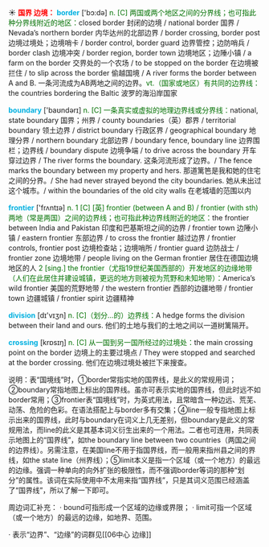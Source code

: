 ☀ <font color="red">**国界 边境：**</font>
<font color="sky blue">**border**</font> ['bɔ:də] 
<font color="rgb(227, 108, 9)">n. [C] 两国或两个地区之间的分界线；也可指此种分界线附近的地区：</font>closed border 封闭的边境 / national border 国界 / Nevada’s northern border 内华达州的北部边界 / border crossing, border post 边境过境处；边境哨卡 / border control, border guard 边界管控；边防哨兵 / border clash 边境冲突 / border region, border town 边境地区；边陲小镇 / a farm on the border 交界处的一个农场 / to be stopped on the border 在边境被拦住 / to slip across the border 偷越国境 / A river forms the border between A and B. 一条河流成为AB两地之间的边界。<font color="rgb(227, 108, 9)">vt.（国家或地区）有共同的边界线：</font>the countries bordering the Baltic 波罗的海沿岸国家 

<font color="sky blue">**boundary**</font> ['baʊndərɪ] 
<font color="rgb(227, 108, 9)">n. [C] 一条真实或虚拟的地理边界线或分界线：</font>national, state boundary 国界；州界 / county boundaries（英）郡界 / territorial boundary 领土边界 / district boundary 行政区界 / geographical boundary 地理分界 / northern boundary 北部边界 / boundary fence, boundary line 边界围栏；边界线 / boundary dispute 边境争端 / to drive across the boundary 开车穿过边界 / The river forms the boundary. 这条河流形成了边界。/ The fence marks the boundary between my property and hers. 那道篱笆是我和她的住宅之间的分界。/ She had never strayed beyond the city boundaries. 她从未出过这个城市。/ within the boundaries of the old city walls 在老城墙的范围以内

<font color="sky blue">**frontier**</font> ['frʌntɪə] 
<font color="rgb(227, 108, 9)">n. 1 [C] [英] frontier (between A and B) / frontier (with sth) 两地（常是两国）之间的边界线；也可指此种边界线附近的地区：</font>the frontier between India and Pakistan 印度和巴基斯坦之间的边界 / frontier town 边陲小镇 / eastern frontier 东部边界 / to cross the frontier 越过边界 / frontier controls, frontier post 边境检查站；边境哨所 / frontier guard 边防战士 / frontier zone 边境地带 / people living on the German frontier 居住在德国边境地区的人 <font color="rgb(227, 108, 9)">2 [sing.] the frontier（尤指19世纪美国西部的）开发地区的边缘地带（人们在此居住并建设城镇，更远的地方则被视为荒野和未知地带）：</font>America’s wild frontier 美国的荒野地带 / the western frontier 西部的边疆地带 / frontier town 边疆城镇 / frontier spirit 边疆精神

<font color="sky blue">**division**</font> [dɪ'vɪӡn] 
<font color="rgb(227, 108, 9)">n. [C]（划分…的）边界线：</font>A hedge forms the division between their land and ours. 他们的土地与我们的土地之间以一道树篱隔开。

<font color="sky blue">**crossing**</font> [krɒsɪŋ] 
<font color="rgb(227, 108, 9)">n. [C] 从一国到另一国所经过的过境处：</font>the main crossing point on the border 边境上的主要过境点 / They were stopped and searched at the border crossing. 他们在边境过境处被拦下来搜查。

说明：表“国境线”时，①border常指实地的国界线，是此义的常规用词；②boundary常指地图上标出的国界线。虽亦可表示实地的国界线，但此时远不如border常用；③frontier表“国境线”时，为英式用法，且常暗含一种边远、荒芜、动荡、危险的色彩。在语法搭配上与border多有交集；④line一般专指地图上标示出来的国界线，此时与boundary在词义上几无差别，但boundary是此义的常规用法，而line的此义是其基本词义衍生出来的一个用法。二者也可连用，共同表示地图上的“国界线”，如the boundary line between two countries（两国之间的边界线）。另需注意，在美国line不用于指国界线，而一般用来指州县之间的界线，如the state line（州界线）；⑤limit本义是指一个区域（或一个地方）的最远的边缘。强调一种单向的向外扩张的极限性，而不强调border等词的那种“划分”的属性。该词在实际使用中不太用来指“国界线”，只是其词义范围已经涵盖了“国界线”，所以了解一下即可。

周边词汇补充：
· bound可指形成一个区域的边缘或界限；
· limit可指一个区域（或一个地方）的最远的边缘，如地界、范围。

· 表示“边界”、“边缘”的词群见[[06中心 边缘]]
